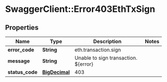 # SwaggerClient::Error403EthTxSign

## Properties
Name | Type | Description | Notes
------------ | ------------- | ------------- | -------------
**error_code** | **String** | eth.transaction.sign | 
**message** | **String** | Unable to sign transaction. ${error} | 
**status_code** | [**BigDecimal**](BigDecimal.md) | 403 | 


